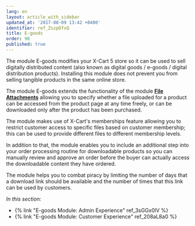 ```yaml
---
lang: en
layout: article_with_sidebar
updated_at: '2017-08-09 13:42 +0400'
identifier: ref_ZszpDfxQ
title: E-goods
order: 90
published: true
---
```

The module E-goods modifies your X-Cart 5 store so it can be used to sell digitally distributed content (also known as digital goods / e-goods / digital distribution products). Installing this module does not prevent you from selling tangible products in the same online store.

The module E-goods extends the functionality of the module [**File Attachments**](https://market.x-cart.com/addons/file-attachments.html "E-goods") allowing you to specify whether a file uploaded for a product can be accessed from the product page at any time freely, or can be downloaded only after the product has been purchased. 

The module makes use of X-Cart's memberships feature allowing you to restrict customer access to specific files based on customer membership; this can be used to provide different files to different membership levels.

In addition to that, the module enables you to include an additional step into your order processing routine for downloadable products so you can manually review and approve an order before the buyer can actually access the downloadable content they have ordered.  

The module helps you to combat piracy by limiting the number of days that a download link should be available and the number of times that this link can be used by customers.




_In this section:_

* {% link "E-goods Module: Admin Experience" ref_3sGGx0lV %}
* {% link "E-goods Module: Customer Experience" ref_208aL8a0 %}
